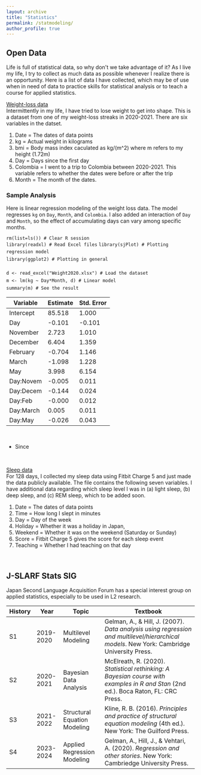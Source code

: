 ```yaml
---
layout: archive
title: "Statistics"
permalink: /statmodeling/
author_profile: true
---
```


## Open Data
Life is full of statistical data, so why don't we take advantage of it? As I live my life, I try to collect as much data as possible whenever I realize there is an opportunity. Here is a list of data I have collected, which may be of use when in need of data to practice skills for statistical analysis or to teach a course for applied statistics.
<br>

[Weight-loss data](https://github.com/maieryo/research/tree/weightloss)<br>
Intermittently in my life, I have tried to lose weight to get into shape. This is a dataset from one of my weight-loss streaks in 2020-2021. There are six variables in the datset.
1. Date = The dates of data points
2. kg = Actual weight in kilograms
3. bmi = Body mass index caculated as kg/(m^2) where m refers to my height (1.72m)
4. Day = Days since the first day
5. Colombia = I went to a trip to Colombia between 2020-2021. This variable refers to whether the dates were before or after the trip
6. Month = The month of the dates.

### Sample Analysis
Here is linear regression modeling of the weight loss data. The model regresses `kg` on `Day`, `Month`, and `Colombia`. I also added an interaction of `Day` and `Month`, so the effect of accumulating days can vary among specific months.


`rm(list=ls()) # Clear R session` <br>
`library(readxl) # Read Excel files`
`library(sjPlot) # Plotting regression model`　<br>
`library(ggplot2) # Plotting in general`　<br>
<br>
`d <- read_excel("Weight2020.xlsx") # Load the dataset`　<br>
`m <- lm(kg ~ Day*Month, d) # Linear model`　<br>
`summary(m) # See the result`　<br>


| Variable  | Estimate | Std. Error |
| --------  | ---------| -----------|
| Intercept | 85.518    | 1.000     |
| Day       | -0.101    | -0.101    |
| November  | 2.723     | 1.010     |
| December  | 6.404     | 1.359     |
| February  | -0.704    | 1.146     |
| March     | -1.098    | 1.228     |
| May       | 3.998     | 6.154     |
| Day:Novem | -0.005    | 0.011     |
| Day:Decem | -0.144    | 0.024     |
| Day:Feb   | -0.000    | 0.012     |
| Day:March | 0.005     | 0.011     | 
| Day:May   | -0.026    | 0.043     |

<br>

- Since


<br>

[Sleep data](https://github.com/maieryo/research/tree/sleep)<br>
For 128 days, I collected my sleep data using Fitbit Charge 5 and just made the data publicly available. The file contains the following seven variables. I have additional data regarding which sleep level I was in (a) light sleep, (b) deep sleep, and (c) REM sleep, which to be added soon. 
1. Date = The dates of data points
2. Time = How long I slept in minutes
3. Day = Day of the week
4. Holiday = Whether it was a holiday in Japan,
5. Weekend = Whether it was on the weekend (Saturday or Sunday)
6. Score = Fitbit Charge 5 gives the score for each sleep event
7. Teaching = Whether I had teaching on that day
<br>

## J-SLARF Stats SIG
Japan Second Language Acquisition Forum has a special interest group on applied statistics, especially to be used in L2 research. 

| History | Year        | Topic                          |Textbook    |
| --------| ------------| -------------------------------|------------|
| S1      | 2019-2020   | Multilevel Modeling            | Gelman, A., & Hill, J. (2007). *Data analysis using regression and multilevel/hierarchical models*. New York: Cambridge University Press. |
| S2      | 2020-2021   | Bayesian Data Analysis   | McElreath, R. (2020). *Statistical rethinking: A Bayesian course with examples in R and Stan* (2nd ed.). Boca Raton, FL: CRC Press.          |
| S3      | 2021-2022   | Structural Equation Modeling   | Kline, R. B. (2016). *Principles and practice of structural equation modeling* (4th ed.). New York: The Guilford Press.                  |
| S4      | 2023-2024   | Applied Regression Modeling    | Gelman, A., Hill, J., & Vehtari, A. (2020). *Regression and other stories*. New York: Cambriedge University Press.                   |
